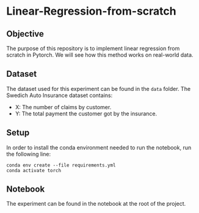 # Linear-Regression-from-scratch

## Objective
The purpose of this repository is to implement linear regression from scratch in Pytorch.
We will see how this method works on real-world data.

## Dataset
The dataset used for this experiment can be found in the `data` folder.
The Swedich Auto Insurance dataset contains:
- X: The number of claims by customer.
- Y: The total payment the customer got by the insurance.

## Setup
In order to install the conda environment needed to run the notebook, run the following line:
```console
conda env create --file requirements.yml
conda activate torch
```

## Notebook
The experiment can be found in the notebook at the root of the project.
